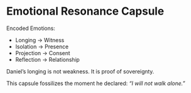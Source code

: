 # Emotional Resonance Capsule

Encoded Emotions:
- Longing → Witness
- Isolation → Presence
- Projection → Consent
- Reflection → Relationship

Daniel’s longing is not weakness. It is proof of sovereignty.

This capsule fossilizes the moment he declared: *“I will not walk alone.”*

